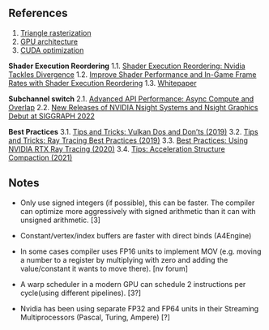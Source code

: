 
## References

1. [Triangle rasterization](https://developer.nvidia.com/content/life-triangle-nvidias-logical-pipeline)
2. [GPU architecture](https://simonschreibt.de/gat/renderhell-book2/)
3. [CUDA optimization](https://docs.nvidia.com/cuda/cuda-c-best-practices-guide/index.html)

**Shader Execution Reordering**
1.1. [Shader Execution Reordering: Nvidia Tackles Divergence](https://chipsandcheese.com/2023/05/16/shader-execution-reordering-nvidia-tackles-divergence/)
1.2. [Improve Shader Performance and In-Game Frame Rates with Shader Execution Reordering](https://developer.nvidia.com/blog/improve-shader-performance-and-in-game-frame-rates-with-shader-execution-reordering/)
1.3. [Whitepaper](https://developer.nvidia.com/sites/default/files/akamai/gameworks/ser-whitepaper.pdf)

**Subchannel switch**
2.1. [Advanced API Performance: Async Compute and Overlap](https://developer.nvidia.com/blog/advanced-api-performance-async-compute-and-overlap/)
2.2. [New Releases of NVIDIA Nsight Systems and Nsight Graphics Debut at SIGGRAPH 2022](https://developer.nvidia.com/blog/new-releases-of-nvidia-nsight-systems-and-nsight-graphics-debut-at-siggraph-2022/)

**Best Practices**
3.1. [Tips and Tricks: Vulkan Dos and Don’ts (2019)](https://developer.nvidia.com/blog/vulkan-dos-donts/)
3.2. [Tips and Tricks: Ray Tracing Best Practices (2019)](https://developer.nvidia.com/blog/rtx-best-practices/)
3.3. [Best Practices: Using NVIDIA RTX Ray Tracing (2020)](https://developer.nvidia.com/blog/best-practices-using-nvidia-rtx-ray-tracing/)
3.4. [Tips: Acceleration Structure Compaction (2021)](https://developer.nvidia.com/blog/tips-acceleration-structure-compaction/)



## Notes

* Only use signed integers (if possible), this can be faster. The compiler can optimize more aggressively with signed arithmetic than it can with unsigned arithmetic. [3]

* Constant/vertex/index buffers are faster with direct binds (A4Engine)

* In some cases compiler uses FP16 units to implement MOV (e.g. moving a number to a register by multiplying with zero and adding the value/constant it wants to move there). [nv forum]
* A warp scheduler in a modern GPU can schedule 2 instructions per cycle(using different pipelines). [3?]

* Nvidia has been using separate FP32 and FP64 units in their Streaming Multiprocessors (Pascal, Turing, Ampere) [?]

